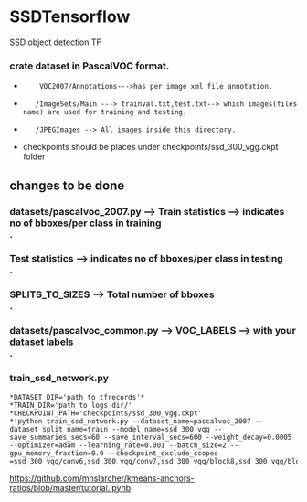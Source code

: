 # SSDTensorflow
SSD object detection TF
### crate dataset in PascalVOC format.
*         VOC2007/Annotations--->has per image xml file annotation.
*        /ImageSets/Main ---> trainval.txt,test.txt--> which images(files name) are used for training and testing.
*        /JPEGImages --> All images inside this directory.
* checkpoints should be places under checkpoints/ssd_300_vgg.ckpt folder 
## changes to be done 
### datasets/pascalvoc_2007.py  --> Train statistics --> indicates no of bboxes/per class in training <br />.
### Test statistics  --> indicates no of bboxes/per class in testing <br />.
### SPLITS_TO_SIZES --> Total number of bboxes <br />.
### datasets/pascalvoc_common.py --> VOC_LABELS --> with your dataset labels <br />.

### train_ssd_network.py
    *DATASET_DIR='path to tfrecords'*
    *TRAIN_DIR='path to logs dir/'
    *CHECKPOINT_PATH='checkpoints/ssd_300_vgg.ckpt'
    *!python train_ssd_network.py --dataset_name=pascalvoc_2007 --dataset_split_name=train --model_name=ssd_300_vgg --save_summaries_secs=60 --save_interval_secs=600 --weight_decay=0.0005 --optimizer=adam --learning_rate=0.001 --batch_size=2 --gpu_memory_fraction=0.9 --checkpoint_exclude_scopes =ssd_300_vgg/conv6,ssd_300_vgg/conv7,ssd_300_vgg/block8,ssd_300_vgg/block9,ssd_300_vgg/block10,ssd_300_vgg/block11,ssd_300_vgg/block4_box,ssd_300_vgg/block7_box,ssd_300_vgg/block8_box,ssd_300_vgg/block9_box,ssd_300_vgg/block10_box,ssd_300_vgg/block11_box


https://github.com/mnslarcher/kmeans-anchors-ratios/blob/master/tutorial.ipynb
